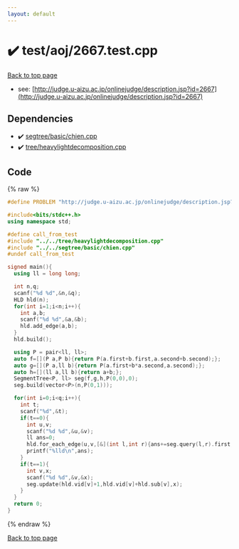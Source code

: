 ```yaml
---
layout: default
---
```


<!-- mathjax config similar to math.stackexchange -->
<script type="text/javascript" async
  src="https://cdnjs.cloudflare.com/ajax/libs/mathjax/2.7.5/MathJax.js?config=TeX-MML-AM_CHTML">
</script>
<script type="text/x-mathjax-config">
  MathJax.Hub.Config({
    TeX: { equationNumbers: { autoNumber: "AMS" }},
    tex2jax: {
      inlineMath: [ ['$','$'] ],
      processEscapes: true
    },
    "HTML-CSS": { matchFontHeight: false },
    displayAlign: "left",
    displayIndent: "2em"
  });
</script>

<script type="text/javascript" src="https://cdnjs.cloudflare.com/ajax/libs/jquery/3.4.1/jquery.min.js"></script>
<script src="https://cdn.jsdelivr.net/npm/jquery-balloon-js@1.1.2/jquery.balloon.min.js" integrity="sha256-ZEYs9VrgAeNuPvs15E39OsyOJaIkXEEt10fzxJ20+2I=" crossorigin="anonymous"></script>
<script type="text/javascript" src="../../../assets/js/copy-button.js"></script>
<link rel="stylesheet" href="../../../assets/css/copy-button.css" />


# :heavy_check_mark: test/aoj/2667.test.cpp


[Back to top page](../../../index.html)

* see: [http://judge.u-aizu.ac.jp/onlinejudge/description.jsp?id=2667](http://judge.u-aizu.ac.jp/onlinejudge/description.jsp?id=2667)


## Dependencies
* :heavy_check_mark: [segtree/basic/chien.cpp](../../../library/segtree/basic/chien.cpp.html)
* :heavy_check_mark: [tree/heavylightdecomposition.cpp](../../../library/tree/heavylightdecomposition.cpp.html)


## Code
{% raw %}
```cpp
#define PROBLEM "http://judge.u-aizu.ac.jp/onlinejudge/description.jsp?id=2667"

#include<bits/stdc++.h>
using namespace std;

#define call_from_test
#include "../../tree/heavylightdecomposition.cpp"
#include "../../segtree/basic/chien.cpp"
#undef call_from_test

signed main(){
  using ll = long long;

  int n,q;
  scanf("%d %d",&n,&q);
  HLD hld(n);
  for(int i=1;i<n;i++){
    int a,b;
    scanf("%d %d",&a,&b);
    hld.add_edge(a,b);
  }
  hld.build();

  using P = pair<ll, ll>;
  auto f=[](P a,P b){return P(a.first+b.first,a.second+b.second);};
  auto g=[](P a,ll b){return P(a.first+b*a.second,a.second);};
  auto h=[](ll a,ll b){return a+b;};
  SegmentTree<P, ll> seg(f,g,h,P(0,0),0);
  seg.build(vector<P>(n,P(0,1)));

  for(int i=0;i<q;i++){
    int t;
    scanf("%d",&t);
    if(t==0){
      int u,v;
      scanf("%d %d",&u,&v);
      ll ans=0;
      hld.for_each_edge(u,v,[&](int l,int r){ans+=seg.query(l,r).first;});
      printf("%lld\n",ans);
    }
    if(t==1){
      int v,x;
      scanf("%d %d",&v,&x);
      seg.update(hld.vid[v]+1,hld.vid[v]+hld.sub[v],x);
    }
  }
  return 0;
}

```
{% endraw %}

[Back to top page](../../../index.html)


